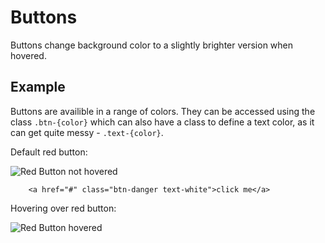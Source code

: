 # Buttons

Buttons change background color to a slightly brighter version when hovered.

## Example

Buttons are availible in a range of colors. They can be accessed using the class `.btn-{color}` which can also have a class to define a text color, as it can get quite messy - `.text-{color}`.

Default red button:

![Red Button not hovered](../assets/buttons_component_example.png)

```
	<a href="#" class="btn-danger text-white">click me</a>
```

Hovering over red button:

![Red Button hovered](../assets/buttons_component_example_hover.png)
